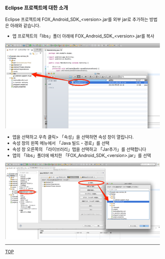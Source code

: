 ### Eclipse 프로젝트에 대한 소개

Eclipse 프로젝트에 FOX_Android_SDK_&lt;version&gt;.jar를 외부 jar로 추가하는 방법은 아래와 같습니다.

* 앱 프로젝트의「libs」폴더 아래에 FOX_Android_SDK_&lt;version&gt;.jar를 복사


![integration01](./img01.png)


* 앱을 선택하고 우측 클릭> 「속성」을 선택하면 속성 창이 열립니다.
* 속성 창의 왼쪽 메뉴에서 「Java 빌드・경로」를 선택
* 속성 창 오른쪽의 「라이브러리」탭을 선택하고 「Jar추가」를 선택합니다
* 앱의 「libs」폴더에 배치한 「FOX_Android_SDK_&lt;version&gt;.jar」를 선택


![integration02](./img02.png)

---
[TOP](/lang/ko/README.md)
